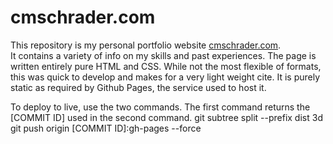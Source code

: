 # cmschrader.com
This repository is my personal portfolio website [cmschrader.com](https://cmschrader.com).  
It contains a variety of info on my skills and past experiences.  The page is written entirely 
pure HTML and CSS.  While not the most flexible of formats, this was quick to develop and 
makes for a very light weight cite.  It is purely static as required by Github Pages, the 
service used to host it.

To deploy to live, use the two commands.  The first command returns the [COMMIT ID] used
in the second command. 
git subtree split --prefix dist 3d
git push origin [COMMIT ID]:gh-pages --force